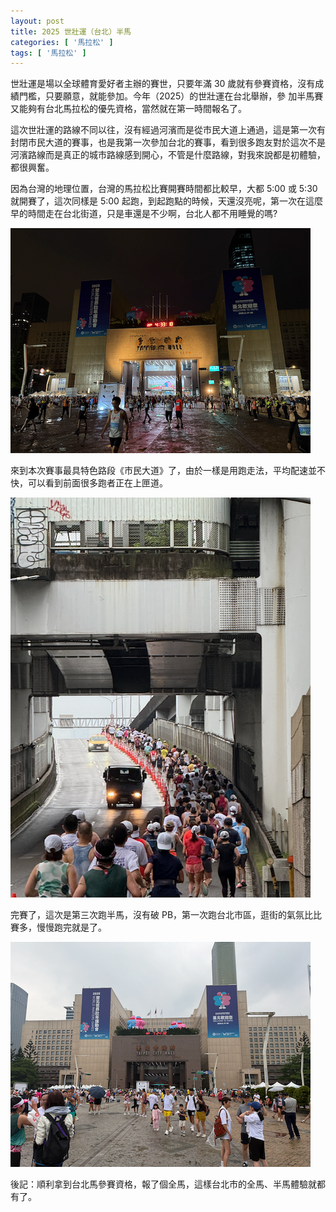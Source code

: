 ```yaml
---
layout: post
title: 2025 世壯運（台北）半馬
categories: [ '馬拉松' ]
tags: [ '馬拉松' ]
---
```


世壯運是場以全球體育愛好者主辦的賽世，只要年滿 30 歲就有參賽資格，沒有成績門檻，只要願意，就能參加。今年（2025）的世壯運在台北舉辦，參
加半馬賽又能夠有台北馬拉松的優先資格，當然就在第一時間報名了。

這次世壯運的路線不同以往，沒有經過河濱而是從市民大道上通過，這是第一次有封閉市民大道的賽事，也是我第一次參加台北的賽事，看到很多跑友對於這次不是河濱路線而是真正的城市路線感到開心，不管是什麼路線，對我來說都是初體驗，都很興奮。


因為台灣的地理位置，台灣的馬拉松比賽開賽時間都比較早，大都 5:00 或 5:30 就開賽了，這次同樣是 5:00 起跑，到起跑點的時候，天還沒亮呢，第一次在這麼早的時間走在台北街道，只是車還是不少啊，台北人都不用睡覺的嗎?

![出發集合](/assets/2025-05/omg_before_starting.png)


來到本次賽事最具特色路段《市民大道》了，由於一樣是用跑走法，平均配速並不快，可以看到前面很多跑者正在上匣道。

![進入市民大道](/assets/2025-05/omg_enter_blvd.png)


完賽了，這次是第三次跑半馬，沒有破 PB，第一次跑台北市區，逛街的氣氛比比賽多，慢慢跑完就是了。

![完賽了](/assets/2025-05/omg_finish.png)


後記：順利拿到台北馬參賽資格，報了個全馬，這樣台北市的全馬、半馬體驗就都有了。
